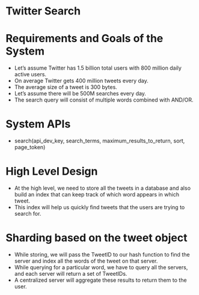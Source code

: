 # Twitter Search

# Requirements and Goals of the System
- Let’s assume Twitter has 1.5 billion total users with 800 million daily active users.
- On average Twitter gets 400 million tweets every day.
- The average size of a tweet is 300 bytes. 
- Let’s assume there will be 500M searches every day. 
- The search query will consist of multiple words combined with AND/OR.

# System APIs
- search(api_dev_key, search_terms, maximum_results_to_return, sort, page_token)

# High Level Design
- At the high level, we need to store all the tweets in a database and also build an index that can keep track of which word appears in which tweet. 
- This index will help us quickly find tweets that the users are trying to search for.

# Sharding based on the tweet object
- While storing, we will pass the TweetID to our hash function to find the server and index all the words of the tweet on that server. 
- While querying for a particular word, we have to query all the servers, and each server will return a set of TweetIDs. 
- A centralized server will aggregate these results to return them to the user.
